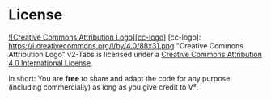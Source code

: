 # License
[![Creative Commons Attribution Logo][cc-logo]](http://creativecommons.org/licenses/by/4.0)
[cc-logo]: https://i.creativecommons.org/l/by/4.0/88x31.png "Creative Commons Attribution Logo"
v2-Tabs is licensed under a [Creative Commons Attribution 4.0 International License](http://creativecommons.org/licenses/by/4.0/).

In short: You are **free** to share and adapt the code for any purpose (including commercially) as long as you give credit to V².
